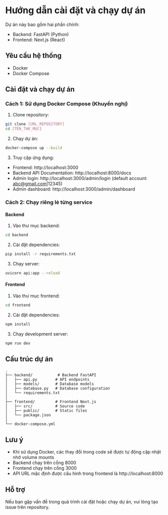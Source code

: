 # Hướng dẫn cài đặt và chạy dự án

Dự án này bao gồm hai phần chính:
- Backend: FastAPI (Python)
- Frontend: Next.js (React)

## Yêu cầu hệ thống
- Docker
- Docker Compose

## Cài đặt và chạy dự án

### Cách 1: Sử dụng Docker Compose (Khuyến nghị)

1. Clone repository:
```bash
git clone [URL_REPOSITORY]
cd [TÊN_THƯ_MỤC]
```

2. Chạy dự án:
```bash
docker-compose up --build
```

3. Truy cập ứng dụng:
- Frontend: http://localhost:3000
- Backend API Documentation: http://localhost:8000/docs
- Admin login: http://localhost:3000/admin/login (default account: abc@gmail.com|12345)
- Admin dashboard: http://localhost:3000/admin/dashboard



### Cách 2: Chạy riêng lẻ từng service

#### Backend
1. Vào thư mục backend:
```bash
cd backend
```

2. Cài đặt dependencies:
```bash
pip install -r requirements.txt
```

3. Chạy server:
```bash
uvicorn api:app --reload
```

#### Frontend
1. Vào thư mục frontend:
```bash
cd frontend
```

2. Cài đặt dependencies:
```bash
npm install
```

3. Chạy development server:
```bash
npm run dev
```

## Cấu trúc dự án

```
.
├── backend/           # Backend FastAPI
│   ├── api.py        # API endpoints
│   ├── models/       # Database models
│   ├── database.py   # Database configuration
│   └── requirements.txt
│
├── frontend/         # Frontend Next.js
│   ├── src/          # Source code
│   ├── public/       # Static files
│   └── package.json
│
└── docker-compose.yml
```

## Lưu ý
- Khi sử dụng Docker, các thay đổi trong code sẽ được tự động cập nhật nhờ volume mounts
- Backend chạy trên cổng 8000
- Frontend chạy trên cổng 3000
- API URL mặc định được cấu hình trong frontend là http://localhost:8000

## Hỗ trợ
Nếu bạn gặp vấn đề trong quá trình cài đặt hoặc chạy dự án, vui lòng tạo issue trên repository.
